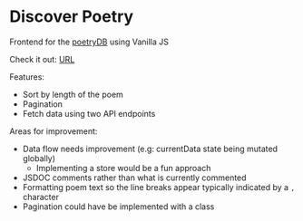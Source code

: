# Discover Poetry

Frontend for the [poetryDB](https://github.com/thundercomb/poetrydb) using Vanilla JS

Check it out: [URL](https://melodic-cannoli-36a8b2.netlify.app/)

Features:

- Sort by length of the poem
- Pagination
- Fetch data using two API endpoints

Areas for improvement:

- Data flow needs improvement (e.g: currentData state being mutated globally)
  - Implementing a store would be a fun approach
- JSDOC comments rather than what is currently commented
- Formatting poem text so the line breaks appear typically indicated by a `,` character
- Pagination could have be implemented with a class

